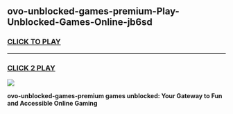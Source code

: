 
## ovo-unblocked-games-premium-Play-Unblocked-Games-Online-jb6sd
<h3>
<a href="https://premium76.site?title=ovo-unblocked-games-premium&ref=25A">CLICK TO PLAY</a></h3>
<hr>

<h3>
<a href="https://premium76.site?title=ovo-unblocked-games-premium&ref=25A">CLICK 2 PLAY</a>
  
</h3>

<a href="https://premium76.site?title=ovo-unblocked-games-premium&ref=25A"><img src="https://clearcache.store/games.png"></a>


**ovo-unblocked-games-premium games unblocked: Your Gateway to Fun and Accessible Online Gaming**

